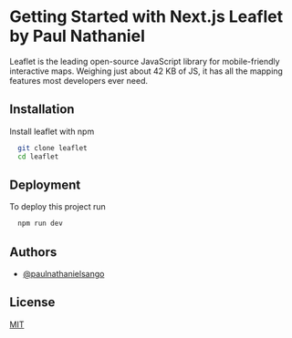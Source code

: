 
# Getting Started with Next.js Leaflet by Paul Nathaniel

Leaflet is the leading open-source JavaScript library for mobile-friendly interactive maps. Weighing just about 42 KB of JS, it has all the mapping features most developers ever need.

## Installation

Install leaflet with npm

```bash
  git clone leaflet
  cd leaflet
```


## Deployment

To deploy this project run

```bash
  npm run dev
```
    

## Authors

- [@paulnathanielsango](https://github.com/paulnathanielsango)



## License

[MIT](https://choosealicense.com/licenses/mit/)